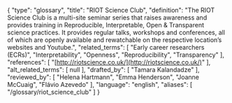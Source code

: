{
    "type": "glossary",
    "title": "RIOT Science Club",
    "definition": "The RIOT Science Club is a multi-site seminar series that raises awareness and provides training in Reproducible, Interpretable, Open & Transparent science practices. It provides regular talks, workshops and conferences, all of which are openly available and rewatchable on the respective location’s websites and Youtube.",
    "related_terms": [
        "Early career researchers (ECRs)",
        "Interpretability",
        "Openness",
        "Reproducibility",
        "Transparency"
    ],
    "references": [
        "[http://riotscience.co.uk/](http://riotscience.co.uk/)"
    ],
    "alt_related_terms": [
        null
    ],
    "drafted_by": [
        "Tamara Kalandadze"
    ],
    "reviewed_by": [
        "Helena Hartmann",
        "Emma Henderson",
        "Joanne McCuaig",
        "Flávio Azevedo"
    ],
    "language": "english",
    "aliases": [
        "/glossary/riot_science_club"
    ]
}
